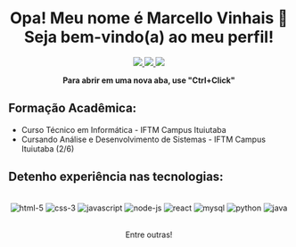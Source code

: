<h1 align="center">Opa! Meu nome é Marcello Vinhais 🤘 Seja bem-vindo(a) ao meu perfil!</h1>
<p align="center">
  <a href="https://www.linkedin.com/in/marcello-vinhais-318653328/" target="_blank">
    <img src="https://img.shields.io/badge/LinkedIn-0077B5?style=for-the-badge&logo=linkedin&logoColor=white">
  </a>
  <a href="https://www.instagram.com/marcello_vinhais/_" target="_blank">
    <img src="https://img.shields.io/badge/Instagram-E4405F?style=for-the-badge&logo=instagram&logoColor=white">
  </a>
  <a href="mailto:marcellovsfilho@outlook.com?subject=From%20GitHub">
    <img src="https://img.shields.io/badge/Microsoft_Outlook-0078D4?style=for-the-badge&logo=microsoft-outlook&logoColor=white">
  </a>
</p>
<p align="center"><strong>Para abrir em uma nova aba, use "Ctrl+Click"</strong></p>

## Formação Acadêmica: 
  - Curso Técnico em Informática - IFTM Campus Ituiutaba<br/>
  - Cursando Análise e Desenvolvimento de Sistemas - IFTM Campus Ituiutaba (2/6)  
  ## Detenho experiência nas tecnologias:

  <div style="display: inline_block" align="center"><br/>
    <img alt="html-5" src="https://img.shields.io/badge/HTML5-E34F26?style=for-the-badge&logo=html5&logoColor=white" />
    <img alt="css-3" src="https://img.shields.io/badge/CSS3-1572B6?style=for-the-badge&logo=css3&logoColor=white" />
    <img alt="javascript" src="https://img.shields.io/badge/JavaScript-F7DF1E?style=for-the-badge&logo=javascript&logoColor=black" />
    <img alt="node-js" src="https://img.shields.io/badge/Node.js-43853D?style=for-the-badge&logo=node.js&logoColor=white" />
    <img alt="react" src="https://img.shields.io/badge/React-20232A?style=for-the-badge&logo=react&logoColor=61DAFB" />
    <img alt="mysql" src="https://img.shields.io/badge/MySQL-005C84?style=for-the-badge&logo=mysql&logoColor=white" />
    <img alt="python" src="https://img.shields.io/badge/Python-14354C?style=for-the-badge&logo=python&logoColor=white" />
    <img alt="java" src="https://img.shields.io/badge/Java-ED8B00?style=for-the-badge&logo=openjdk&logoColor=white" /></div></br>
    <p align="center">Entre outras!</p><br><br>
  </div></br>



    
